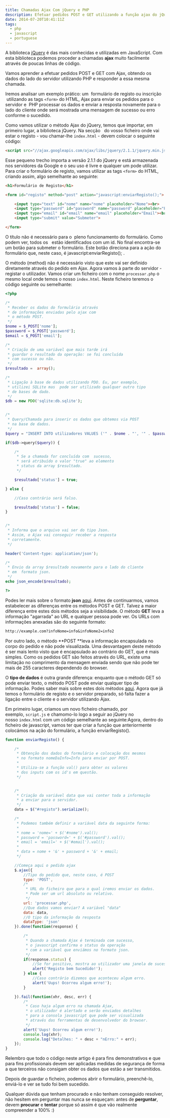 ```yaml
---
title: Chamadas Ajax Com jQuery e PHP
description: Efetuar pedidos POST e GET utilizando a função ajax do jQuery e responder utilizando a linguagem de servidor PHP.
date: 2014-07-20T10:41:11Z
tags:
  - php
  - javascript
  - portuguese
---
```


A biblioteca [jQuery](http://jquery.com/) é das mais conhecidas e utilizadas em JavaScript. Com esta biblioteca podemos proceder a chamadas **ajax** muito facilmente através de poucas linhas de código.

<!--more-->

Vamos aprender a efetuar pedidos POST e GET com Ajax, obtendo os dados do lado do servidor utilizando PHP e responder a essa mesma chamada.

Iremos analisar um exemplo prático: um  formulário de registo ou inscrição  utilizando as tags ```<form>``` do HTML, Ajax para enviar os pedidos para o servidor e  PHP processar os dados e enviar a resposta novamente para o lado do cliente onde será mostrada uma mensagem de sucesso ou erro conforme o sucedido.

Como vamos utilizar o método Ajax do jQuery, temos que importar, em primeiro lugar, a biblioteca jQuery. Na secção <head>  do vosso ficheiro onde vai estar o registo - vou chamar-lhe ```index.html``` - devem colocar o seguinte código:

```html
<script src="//ajax.googleapis.com/ajax/libs/jquery/2.1.1/jquery.min.js"></script>
```

Esse pequeno trecho importa a versão 2.1.1 do jQuery e está armazenada nos servidores da Google e o seu uso é livre e qualquer um pode utilizar. Para criar o formulário de registo, vamos utilizar as tags ```<form>``` do HTML, criando assim, algo semelhante ao seguinte:

```html
<h1>Formulário de Registo</h1>

<form id="registo" method="post" action="javascript:enviarRegisto();">

	<input type="text" id="nome" name="nome" placeholder="Nome"><br>
	<input type="password" id="password" name="password" placeholder="Password"><br>
	<input type="email" id="email" name="email" placeholder="Email"><br>
	<input type="submit" value="Submeter">

</form>
```

O título não é necessário para o  pleno funcionamento do formulário. Como podem ver, todos os <inputs>  estão identificados com um id. No final encontra-se um botão para submeter o formulário. Este botão direciona para a ação do formulário que, neste caso, é javascript:enviarRegisto(); .

O método (method) não é necessário visto que este vai ser definido diretamente através do pedido em Ajax. Agora vamos à parte do servidor - registar o utilizador. Vamos criar um ficheiro com o nome ```processar.php``` o mesmo local onde temos o nosso ```index.html```. Neste ficheiro teremos o código seguinte ou semelhante:

```php
<?php

/*
 * Receber os dados do formulário através
 * de informações enviadas pelo ajax com
 * o método POST.
 */
$nome = $_POST['nome'];
$password = $_POST['password'];
$email = $_POST['email'];

/*
 * Criação de uma variável que mais tarde irá
 * guardar o resultado da operação: se foi concluída
 * com sucesso ou não.
 */
$resultado =  array();

/*
 * Ligação à base de dados utilizando PDO. Eu, por exemplo,
 * utilizei SQLite mas  pode ser utilizado qualquer outro tipo
 * de bases de dado.
 */
$db = new PDO('sqlite:db.sqlite');


/*
 * Query/Chamada para inserir os dados que obtemos via POST
 * na base de dados.
 */
$query = "INSERT INTO utilizadores VALUES ('" . $nome . "', '" . $password . "', '" . $email . "');";

if($db->query($query)) {

	/*
	 * Se a chamada for concluída com  sucesso,
	 * será atribuído o valor "true" ao elemento
	 * status da array $resultado.
	 */

	$resultado['status'] = true;

} else {

	//Caso contrário será falso.

	$resultado['status'] = false;
}


/*
 * Informa que o arquivo vai ser do tipo Json.
 * Assim, o Ajax vai conseguir receber a resposta
 * corretamente.
 */

header('Content-type: application/json');

/*
 * Envio da array $resultado novamente para o lado do cliente
 * em  formato json.
 */
echo json_encode($resultado);

?>
```


Podes ler mais sobre o formato **json** [aqui](http://json.org/). Antes de continuarmos, vamos estabelecer as diferenças entre os métodos POST e GET. Talvez a maior diferença entre estes dois métodos seja a visibilidade. O método **GET** leva a informação "agarrada" ao URL e qualquer pessoa pode ver. Os URLs com informações anexadas são do seguinte formato:

```txt
http://example.com?infoNome=info&infoNome2=info2
```

Por outro lado, o método **POST **leva a informação encapsulada no corpo do pedido e não pode visualizada. Uma desvantagem deste método é ser mais lento visto que é encapsulado ao contrário do GET, que é mais simples. Como os pedidos GET são feitos através do URL, existe uma limitação no comprimento da mensagem enviada sendo que não pode ter mais de 255 caracteres dependendo do browser.

O **tipo de dados** é outra grande diferença: enquanto que o método GET só pode enviar texto, o método POST pode enviar qualquer tipo de informação. Podes saber mais sobre estes dois métodos [aqui](http://www.w3schools.com/tags/ref_httpmethods.asp). Agora que já temos o formulário de registo e o servidor preparado, só falta fazer a ligação entre o cliente e o servidor utilizando Ajax.

Em primeiro lugar, criamos um novo ficheiro chamado, por exemplo, ```script.js``` e chamomo-lo logo a seguir ao jQuery no nosso ```index.html``` com um código semelhante ao seguinte:Agora, dentro do ficheiro de javascript, vamos ter que criar a função que anteriormente colocámos na ação do formulário, a função enviarRegisto().

```javascript
function enviarRegisto() {

    /*
     * Obtenção dos dados do formulário e colocação dos mesmos
     * no formato nomeDaInfo=Info para enviar por POST.
     *
     * Utiliza-se a função val() para obter os valores
     * dos inputs com os id's em questão.
     */


    /*
     * Criação da variável data que vai conter toda a informação
     * a enviar para o servidor.
     */
    data = $("#registo").serialize();

    /*
     * Podemos também definir a variável data da seguinte forma:
     *
     * nome = 'nome=' + $('#nome').val();
     * password = 'password=' + $('#password').val();
     * email = 'email=' + $('#email').val();
     *
     * data = nome + '&' + password + '&' + email;
     */

    //Começa aqui o pedido ajax
    $.ajax({
        //Tipo do pedido que, neste caso, é POST
        type: 'POST',
        /*
         * URL do ficheiro que para o qual iremos enviar os dados.
         * Pode ser um url absoluto ou relativo.
         */
        url: 'processar.php',
        //Que dados vamos enviar? A variável "data"
        data: data,
        //O tipo da informação da resposta
        dataType: 'json'
    }).done(function(response) {

        /*
         * Quando a chamada Ajax é terminada com sucesso,
         * o javascript confirma o status da operação
         * com a variável que enviámos no formato json.
         */
        if(response.status) {
            //Se for positivo, mostra ao utilizador uma janela de sucesso.
            alert('Registo bem Sucedido!');
        } else {
            //Caso contrário dizemos que aconteceu algum erro.
            alert('Uups! Ocorreu algum erro!');
        }

    }).fail(function(xhr, desc, err) {
        /*
         * Caso haja algum erro na chamada Ajax,
         * o utilizador é alertado e serão enviados detalhes
         * para a consola javascript que pode ser visualizada
         * através das ferramentas de desenvolvedor do browser.
         */
        alert('Uups! Ocorreu algum erro!');
        console.log(xhr);
        console.log("Detalhes: " + desc + "nErro:" + err);
    });
}
```

Relembro que todo o código neste artigo é para fins demonstrativos e que para fins profissionais devem ser aplicadas medidas de segurança de forma a que terceiros não consigam obter os dados que estão a ser transmitidos.

Depois de guardar o ficheiro, podemos abrir o formulário, preenchê-lo, enviá-lo e ver se tudo foi bem sucedido.

Qualquer dúvida que tenham procurado e não tenham conseguido resolver, não hesitem em perguntar mas nunca se esqueçam: antes de **perguntar**, devem **procurar** e **tentar** porque só assim é que vão realmente compreender a 100% :)
